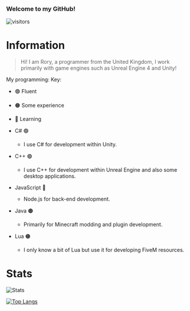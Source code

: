### Welcome to my GitHub!

![visitors](https://visitor-badge.laobi.icu/badge?page_id=JustAnother-Programmer)

# Information

> Hi! I am Rory, a programmer from the United Kingdom, I work primarily with game engines such as Unreal Engine 4 and Unity!

My programming:
Key:
- 🟢 Fluent
- 🟠 Some experience
- 🔴 Learning



- C# 🟢
  - I use C# for development within Unity.
- C++ 🟢
  - I use C++ for development within Unreal Engine and also some desktop applications.
- JavaScript 🔴
  - Node.js for back-end development.
- Java 🟠
  - Primarily for Minecraft modding and plugin development.
- Lua 🟠
  - I only know a bit of Lua but use it for developing FiveM resources.

# Stats

![Stats](https://github-readme-stats.vercel.app/api?username=JustAnother-Programmer&theme=tokyonight&show_icons=true)

[![Top Langs](https://github-readme-stats.vercel.app/api/top-langs/?username=JustAnother-Programmer&layout=compact&theme=tokyonight)](https://github.com/JustAnother-Programmer/JustAnother-Programmer)
